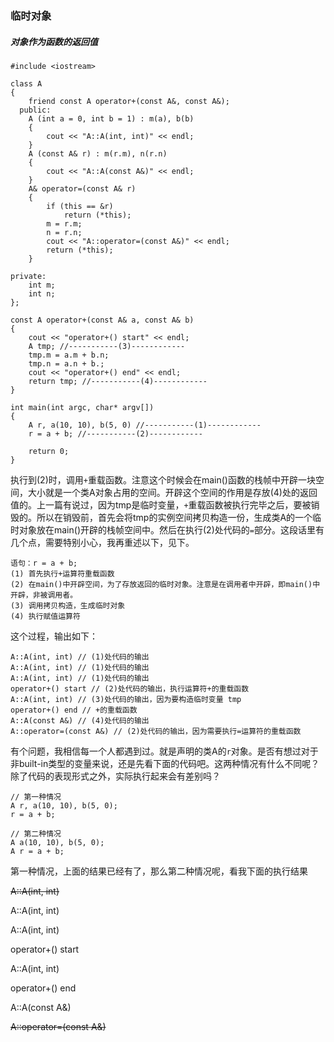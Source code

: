 ### 临时对象

##### 对象作为函数的返回值

    #include <iostream>
    
    class A
    {
        friend const A operator+(const A&, const A&);
      public:
        A (int a = 0, int b = 1) : m(a), b(b)
        {
            cout << "A::A(int, int)" << endl;
        }
        A (const A& r) : m(r.m), n(r.n)
        {
            cout << "A::A(const A&)" << endl;
        }
        A& operator=(const A& r)
        {
            if (this == &r)
                return (*this);
            m = r.m;
            n = r.n;
            cout << "A::operator=(const A&)" << endl;
            return (*this);
        }
    
    private:
        int m;
        int n;
    };
    
    const A operator+(const A& a, const A& b)
    {
        cout << "operator+() start" << endl;
        A tmp; //-----------(3)------------
        tmp.m = a.m + b.n;
        tmp.n = a.n + b.;
        cout << "operator+() end" << endl;
        return tmp; //-----------(4)------------
    }
    
    int main(int argc, char* argv[])
    {
        A r, a(10, 10), b(5, 0) //-----------(1)------------
        r = a + b; //-----------(2)------------
        
        return 0;
    }
执行到(2)时，调用`+`重载函数。注意这个时候会在main()函数的栈帧中开辟一块空间，大小就是一个类A对象占用的空间。开辟这个空间的作用是存放(4)处的返回值的。上一篇有说过，因为tmp是临时变量，`+`重载函数被执行完毕之后，要被销毁的。所以在销毁前，首先会将tmp的实例空间拷贝构造一份，生成类A的一个临时对象放在main()开辟的栈帧空间中。然后在执行(2)处代码的`=`部分。这段话里有几个点，需要特别小心，我再重述以下，见下。

    语句：r = a + b;
    (1) 首先执行+运算符重载函数
    (2) 在main()中开辟空间，为了存放返回的临时对象。注意是在调用者中开辟，即main()中开辟，非被调用者。
    (3) 调用拷贝构造，生成临时对象
    (4) 执行赋值运算符
这个过程，输出如下：

    A::A(int, int) // (1)处代码的输出
    A::A(int, int) // (1)处代码的输出
    A::A(int, int) // (1)处代码的输出
    operator+() start // (2)处代码的输出，执行运算符+的重载函数
    A::A(int, int) // (3)处代码的输出，因为要构造临时变量 tmp
    operator+() end // +的重载函数
    A::A(const A&) // (4)处代码的输出
    A::operator=(const A&) // (2)处代码的输出，因为需要执行=运算符的重载函数
有个问题，我相信每一个人都遇到过。就是声明的类A的`r`对象。是否有想过对于非built-in类型的变量来说，还是先看下面的代码吧。这两种情况有什么不同呢？除了代码的表现形式之外，实际执行起来会有差别吗？

    // 第一种情况
    A r, a(10, 10), b(5, 0); 
    r = a + b;
    
    // 第二种情况
    A a(10, 10), b(5, 0);
    A r = a + b;
第一种情况，上面的结果已经有了，那么第二种情况呢，看我下面的执行结果

  ~~A::A(int, int)~~
  
  A::A(int, int)
  
  A::A(int, int)
  
  operator+() start
  
  A::A(int, int)
  
  operator+() end
  
  A::A(const A&)
  
  ~~A::operator=(const A&)~~
